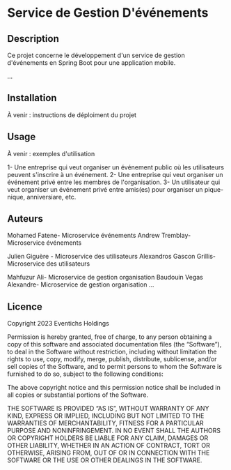 # Service de Gestion D'événements

## Description

Ce projet concerne le développement d'un service de gestion d'événements en Spring Boot pour une application mobile.

...

## Installation

À venir : instructions de déploiment du projet

## Usage
À venir : exemples d'utilisation

1- Une entreprise qui veut organiser un événement public où les utilisateurs peuvent s'inscrire à un événement.
2- Une entreprise qui veut organiser un événement privé entre les membres de l'organisation.
3- Un utilisateur qui veut organiser un événement privé entre amis(es) pour organiser un pique-nique, anniversiare, etc.

## Auteurs
Mohamed Fatene- Microservice événements
Andrew Tremblay- Microservice événements

Julien Giguère - Microservice des utilisateurs
Alexandros Gascon Grillis- Microservice des utilisateurs

Mahfuzur Ali- Microservice de gestion organisation
Baudouin Vegas Alexandre- Microservice de gestion organisation
...

## Licence
Copyright 2023 Eventichs Holdings

Permission is hereby granted, free of charge, to any person obtaining a copy of this software and associated documentation files (the “Software”), to deal in the Software without restriction, including without limitation the rights to use, copy, modify, merge, publish, distribute, sublicense, and/or sell copies of the Software, and to permit persons to whom the Software is furnished to do so, subject to the following conditions:

The above copyright notice and this permission notice shall be included in all copies or substantial portions of the Software.

THE SOFTWARE IS PROVIDED “AS IS”, WITHOUT WARRANTY OF ANY KIND, EXPRESS OR IMPLIED, INCLUDING BUT NOT LIMITED TO THE WARRANTIES OF MERCHANTABILITY, FITNESS FOR A PARTICULAR PURPOSE AND NONINFRINGEMENT. IN NO EVENT SHALL THE AUTHORS OR COPYRIGHT HOLDERS BE LIABLE FOR ANY CLAIM, DAMAGES OR OTHER LIABILITY, WHETHER IN AN ACTION OF CONTRACT, TORT OR OTHERWISE, ARISING FROM, OUT OF OR IN CONNECTION WITH THE SOFTWARE OR THE USE OR OTHER DEALINGS IN THE SOFTWARE.

